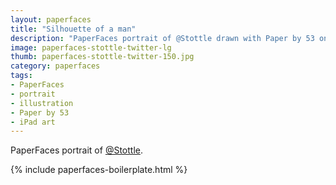 ```yaml
---
layout: paperfaces
title: "Silhouette of a man"
description: "PaperFaces portrait of @Stottle drawn with Paper by 53 on an iPad."
image: paperfaces-stottle-twitter-lg
thumb: paperfaces-stottle-twitter-150.jpg
category: paperfaces
tags: 
- PaperFaces
- portrait
- illustration
- Paper by 53
- iPad art
---
```


PaperFaces portrait of [@Stottle](http://twitter.com/Stottle).

{% include paperfaces-boilerplate.html %}